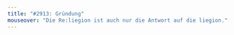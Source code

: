 ```yaml
---
title: "#2913: Gründung"
mouseover: "Die Re:liegion ist auch nur die Antwort auf die liegion."
---
```

